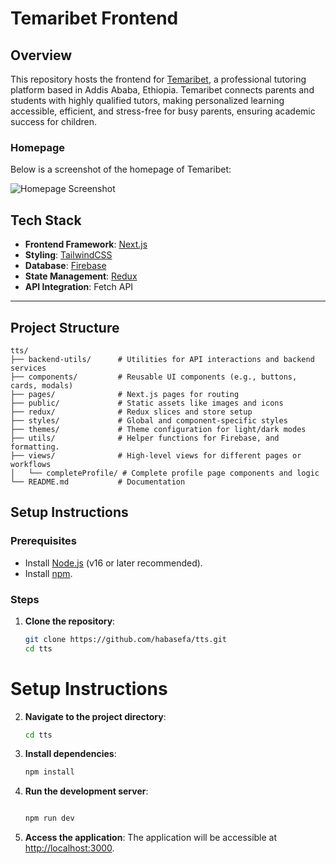 # Temaribet Frontend

## Overview

This repository hosts the frontend for [Temaribet](https://temaribet.net/), a professional tutoring platform based in Addis Ababa, Ethiopia. Temaribet connects parents and students with highly qualified tutors, making personalized learning accessible, efficient, and stress-free for busy parents, ensuring academic success for children.

### Homepage

Below is a screenshot of the homepage of Temaribet:

![Homepage Screenshot](./public/images/logo.jpg)

## Tech Stack

- **Frontend Framework**: [Next.js](https://nextjs.org/)
- **Styling**: [TailwindCSS](https://tailwindcss.com/)
- **Database**: [Firebase](https://firebase.google.com/)
- **State Management**: [Redux](https://redux.js.org/)
- **API Integration**: Fetch API

---

## Project Structure

```plaintext
tts/
├── backend-utils/      # Utilities for API interactions and backend services
├── components/         # Reusable UI components (e.g., buttons, cards, modals)
├── pages/              # Next.js pages for routing
├── public/             # Static assets like images and icons
├── redux/              # Redux slices and store setup
├── styles/             # Global and component-specific styles
├── themes/             # Theme configuration for light/dark modes
├── utils/              # Helper functions for Firebase, and formatting.
├── views/              # High-level views for different pages or workflows
│   └── completeProfile/ # Complete profile page components and logic
└── README.md           # Documentation
```

## Setup Instructions

### Prerequisites

- Install [Node.js](https://nodejs.org/) (v16 or later recommended).
- Install [npm](https://www.npmjs.com/).

### Steps

1. **Clone the repository**:
   ```bash
   git clone https://github.com/habasefa/tts.git
   cd tts
   ```

# Setup Instructions

2. **Navigate to the project directory**:

   ```bash
   cd tts
   ```

3. **Install dependencies**:
   ```bash
   npm install
   ```
4. **Run the development server**:

   ```bash

   npm run dev
   ```

5. **Access the application**:
   The application will be accessible at [http://localhost:3000](http://localhost:3000).

